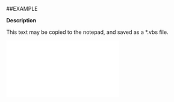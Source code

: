 

##EXAMPLE

**Description**

This text may be copied to the notepad, and saved as a *.vbs file.

![](../../Examples/vbs/ClientScript.OnCurrentPersonCreated.vbs.txt)





